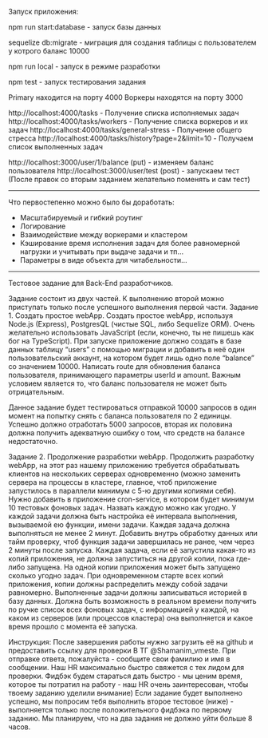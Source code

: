 Запуск приложения:

npm run start:database - запуск базы данных

sequelize db:migrate - миграция для создания таблицы с пользователем у котрого баланс 10000

npm run local - запуск в режиме разработки

npm test - запуск тестирования задания

Primary находится на порту 4000 
Воркеры находятся на порту 3000

http://localhost:4000/tasks - Получение списка исполняемых задач
http://localhost:4000/tasks/workers - Получение списка воркеров и их задач
http://localhost:4000/tasks/general-stress - Получение общего стресса
http://localhost:4000/tasks/history?page=2&limit=10 - Получаем список выполненных задач

http://localhost:3000/user/1/balance (put) - изменяем баланс пользователя
http://localhost:3000/user/test (post) - запускаем тест (После правок со вторым заданием желательно поменять и сам тест)
___

Что первостепенно можно было бы доработать:
- Масштабируемый и гибкий роутинг
- Логирование
- Взаимодействие между воркерами и кластером
- Кэширование время исполнения задач для более равномерной нагрузки и учитывать при выдаче задачи и тп...
- Параметры в виде объекта для читабельности...

___

Тестовое задание для Back-End разработчиков.

Задание состоит из двух частей. К выполнению второй можно приступать только после успешного выполнения первой части.
Задание 1. Создать простое webApp.
Создать простое webApp, используя Node.js (Express), PostgresQL (чистые SQL, либо Sequelize ORM). Очень желательно использовать JavaScript (если, конечно, ты не пишешь как бог на TypeScript).
При запуске приложение должно создать в базе данных таблицу “users” с помощью миграции и добавить в неё один пользовательский аккаунт, на котором будет лишь одно поле “balance” со значением 10000.
Написать route для обновления баланса пользователя, принимающего параметры userId и amount.
Важным условием является то, что баланс пользователя не может быть отрицательным.

Данное задание будет тестироваться отправкой 10000 запросов в один момент на попытку снять с баланса пользователя по 2 единицы. Успешно должно отработать 5000 запросов, вторая их половина должна получить адекватную ошибку о том, что средств на балансе недостаточно.

Задание 2. Продолжение разработки webApp.
Продолжить разработку webApp, на этот раз нашему приложению требуется обрабатывать клиентов на нескольких серверах одновременно (можно заменить сервера на процессы в кластере, главное, чтоб приложение запустилось в параллели минимум с 5-ю другими копиями себя).
Нужно добавить в приложение cron-service, в котором будет минимум 10 тестовых фоновых задач.
Назвать каждую можно как угодно.
У каждой задачи должна быть настройка её интервала выполнения, вызываемой ею функции, имени задачи.
Каждая задача должна выполняться не менее 2 минут.
Добавить внутрь обработку данных или тайм проверку, чтоб функция задачи завершилась не ранее, чем через 2 минуты после запуска.
Каждая задача, если её запустила какая-то из копий приложения, не должна запуститься на другой копии, пока где-либо запущена.
На одной копии приложения может быть запущено сколько угодно задач.
При одновременном старте всех копий приложения, копии должны распределить между собой задачи равномерно.
Выполненные задачи должны записываться историей в базу данных.
Должна быть возможность в реальном времени получить по ручке список всех фоновых задач, с информацией у каждой, на каком из серверов (или процессов кластера) она выполняется и какое время прошло с момента её запуска.

Инструкция:
После завершения работы нужно загрузить её на github и предоставить ссылку для проверки В ТГ  @Shamanim_vmeste. 
При отправке ответа, пожалуйста  - сообщите свои фамилию и имя в сообщении. Наш HR максимально быстро свяжется с тех лидом для проверки. Фидбэк будем стараться дать быстро - мы ценим время, которое ты потратил на работу -  наш HR очень заинтересован, чтобы твоему заданию уделили внимание)
Если задание будет выполнено успешно, мы попросим тебя выполнить второе тестовое (ниже) - выполняется только после положительного фидбэка по первому заданию.
Мы планируем, что на два задания не должно уйти больше 8 часов. 
